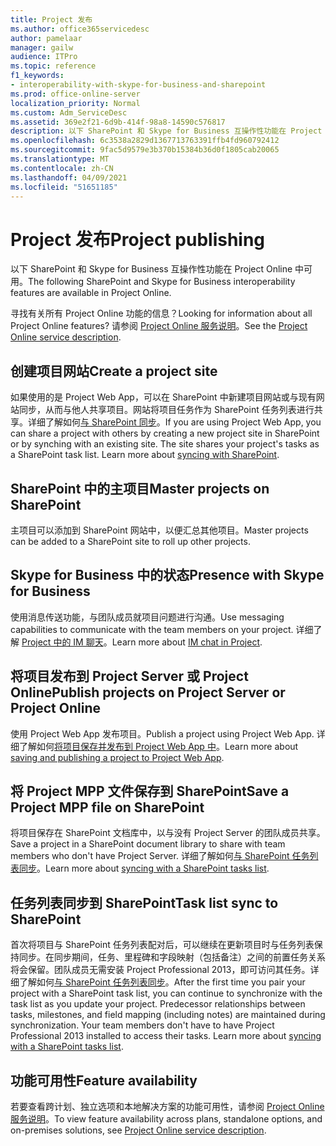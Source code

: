 ```yaml
---
title: Project 发布
ms.author: office365servicedesc
author: pamelaar
manager: gailw
audience: ITPro
ms.topic: reference
f1_keywords:
- interoperability-with-skype-for-business-and-sharepoint
ms.prod: office-online-server
localization_priority: Normal
ms.custom: Adm_ServiceDesc
ms.assetid: 369e2f21-6d9b-414f-98a8-14590c576817
description: 以下 SharePoint 和 Skype for Business 互操作性功能在 Project Online 中可用。
ms.openlocfilehash: 6c3538a2829d1367713763391ffb4fd960792412
ms.sourcegitcommit: 9fac5d9579e3b370b15384b36d0f1805cab20065
ms.translationtype: MT
ms.contentlocale: zh-CN
ms.lasthandoff: 04/09/2021
ms.locfileid: "51651185"
---
```

# <a name="project-publishing"></a><span data-ttu-id="59ad9-103">Project 发布</span><span class="sxs-lookup"><span data-stu-id="59ad9-103">Project publishing</span></span>

<span data-ttu-id="59ad9-104">以下 SharePoint 和 Skype for Business 互操作性功能在 Project Online 中可用。</span><span class="sxs-lookup"><span data-stu-id="59ad9-104">The following SharePoint and Skype for Business interoperability features are available in Project Online.</span></span>
  
<span data-ttu-id="59ad9-105">寻找有关所有 Project Online 功能的信息？</span><span class="sxs-lookup"><span data-stu-id="59ad9-105">Looking for information about all Project Online features?</span></span> <span data-ttu-id="59ad9-106">请参阅 [Project Online 服务说明](project-online-service-description.md)。</span><span class="sxs-lookup"><span data-stu-id="59ad9-106">See the [Project Online service description](project-online-service-description.md).</span></span>
  
## <a name="create-a-project-site"></a><span data-ttu-id="59ad9-107">创建项目网站</span><span class="sxs-lookup"><span data-stu-id="59ad9-107">Create a project site</span></span>

<span data-ttu-id="59ad9-p102">如果使用的是 Project Web App，可以在 SharePoint 中新建项目网站或与现有网站同步，从而与他人共享项目。网站将项目任务作为 SharePoint 任务列表进行共享。详细了解如何[与 SharePoint 同步](https://go.microsoft.com/fwlink/p/?LinkId=271352)。</span><span class="sxs-lookup"><span data-stu-id="59ad9-p102">If you are using Project Web App, you can share a project with others by creating a new project site in SharePoint or by synching with an existing site. The site shares your project's tasks as a SharePoint task list. Learn more about [syncing with SharePoint](https://go.microsoft.com/fwlink/p/?LinkId=271352).</span></span>
  
## <a name="master-projects-on-sharepoint"></a><span data-ttu-id="59ad9-111">SharePoint 中的主项目</span><span class="sxs-lookup"><span data-stu-id="59ad9-111">Master projects on SharePoint</span></span>

<span data-ttu-id="59ad9-112">主项目可以添加到 SharePoint 网站中，以便汇总其他项目。</span><span class="sxs-lookup"><span data-stu-id="59ad9-112">Master projects can be added to a SharePoint site to roll up other projects.</span></span> 
  
## <a name="presence-with-skype-for-business"></a><span data-ttu-id="59ad9-113">Skype for Business 中的状态</span><span class="sxs-lookup"><span data-stu-id="59ad9-113">Presence with Skype for Business</span></span>

<span data-ttu-id="59ad9-114">使用消息传送功能，与团队成员就项目问题进行沟通。</span><span class="sxs-lookup"><span data-stu-id="59ad9-114">Use messaging capabilities to communicate with the team members on your project.</span></span> <span data-ttu-id="59ad9-115">详细了解 [Project 中的 IM 聊天](https://go.microsoft.com/fwlink/p/?LinkId=271351)。</span><span class="sxs-lookup"><span data-stu-id="59ad9-115">Learn more about [IM chat in Project](https://go.microsoft.com/fwlink/p/?LinkId=271351).</span></span>
  
## <a name="publish-projects-on-project-server-or-project-online"></a><span data-ttu-id="59ad9-116">将项目发布到 Project Server 或 Project Online</span><span class="sxs-lookup"><span data-stu-id="59ad9-116">Publish projects on Project Server or Project Online</span></span>

<span data-ttu-id="59ad9-117">使用 Project Web App 发布项目。</span><span class="sxs-lookup"><span data-stu-id="59ad9-117">Publish a project using Project Web App.</span></span> <span data-ttu-id="59ad9-118">详细了解如何[将项目保存并发布到 Project Web App 中](https://go.microsoft.com/fwlink/p/?LinkId=271354)。</span><span class="sxs-lookup"><span data-stu-id="59ad9-118">Learn more about [saving and publishing a project to Project Web App](https://go.microsoft.com/fwlink/p/?LinkId=271354).</span></span>
  
## <a name="save-a-project-mpp-file-on-sharepoint"></a><span data-ttu-id="59ad9-119">将 Project MPP 文件保存到 SharePoint</span><span class="sxs-lookup"><span data-stu-id="59ad9-119">Save a Project MPP file on SharePoint</span></span>

<span data-ttu-id="59ad9-120">将项目保存在 SharePoint 文档库中，以与没有 Project Server 的团队成员共享。</span><span class="sxs-lookup"><span data-stu-id="59ad9-120">Save a project in a SharePoint document library to share with team members who don't have Project Server.</span></span> <span data-ttu-id="59ad9-121">详细了解如何[与 SharePoint 任务列表同步](https://go.microsoft.com/fwlink/p/?LinkId=271353)。</span><span class="sxs-lookup"><span data-stu-id="59ad9-121">Learn more about [syncing with a SharePoint tasks list](https://go.microsoft.com/fwlink/p/?LinkId=271353).</span></span>
  
## <a name="task-list-sync-to-sharepoint"></a><span data-ttu-id="59ad9-122">任务列表同步到 SharePoint</span><span class="sxs-lookup"><span data-stu-id="59ad9-122">Task list sync to SharePoint</span></span>

<span data-ttu-id="59ad9-p106">首次将项目与 SharePoint 任务列表配对后，可以继续在更新项目时与任务列表保持同步。在同步期间，任务、里程碑和字段映射（包括备注）之间的前置任务关系将会保留。团队成员无需安装 Project Professional 2013，即可访问其任务。详细了解如何[与 SharePoint 任务列表同步](https://go.microsoft.com/fwlink/p/?LinkId=271353)。</span><span class="sxs-lookup"><span data-stu-id="59ad9-p106">After the first time you pair your project with a SharePoint task list, you can continue to synchronize with the task list as you update your project. Predecessor relationships between tasks, milestones, and field mapping (including notes) are maintained during synchronization. Your team members don't have to have Project Professional 2013 installed to access their tasks. Learn more about [syncing with a SharePoint tasks list](https://go.microsoft.com/fwlink/p/?LinkId=271353).</span></span>
  
## <a name="feature-availability"></a><span data-ttu-id="59ad9-127">功能可用性</span><span class="sxs-lookup"><span data-stu-id="59ad9-127">Feature availability</span></span>

<span data-ttu-id="59ad9-128">若要查看跨计划、独立选项和本地解决方案的功能可用性，请参阅 [Project Online 服务说明](project-online-service-description.md)。</span><span class="sxs-lookup"><span data-stu-id="59ad9-128">To view feature availability across plans, standalone options, and on-premises solutions, see [Project Online service description](project-online-service-description.md).</span></span>
  

